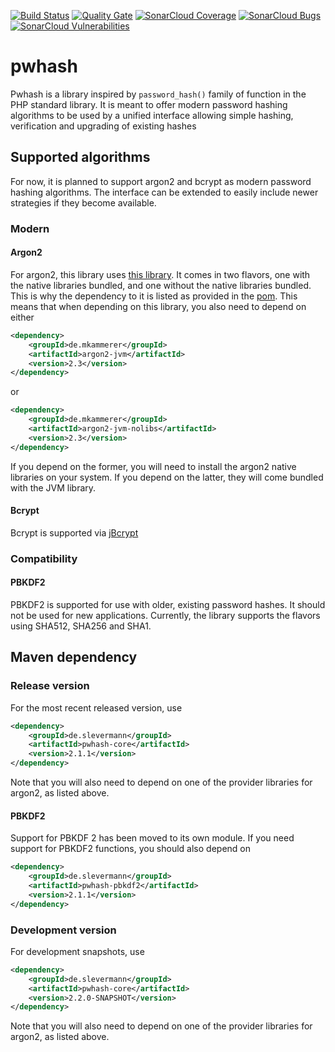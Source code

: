 [![Build Status](https://travis-ci.org/sonOfRa/pwhash.svg?branch=master)](https://travis-ci.org/sonOfRa/pwhash)
[![Quality Gate](https://sonarcloud.io/api/badges/gate?key=de.slevermann:pwhash)](https://sonarcloud.io/dashboard/index/de.slevermann:pwhash)
[![SonarCloud Coverage](https://sonarcloud.io/api/badges/measure?key=de.slevermann:pwhash&metric=coverage)](https://sonarcloud.io/component_measures/metric/coverage/list?id=de.slevermann:pwhash)
[![SonarCloud Bugs](https://sonarcloud.io/api/badges/measure?key=de.slevermann:pwhash&metric=bugs)](https://sonarcloud.io/component_measures/metric/reliability_rating/list?id=de.slevermann:pwhash)
[![SonarCloud Vulnerabilities](https://sonarcloud.io/api/badges/measure?key=de.slevermann:pwhash&metric=vulnerabilities)](https://sonarcloud.io/component_measures/metric/security_rating/list?id=de.slevermann:pwhash)

# pwhash

Pwhash is a library inspired by ``password_hash()`` family of function in the PHP standard library. It is meant to offer
modern password hashing algorithms to be used by a unified interface allowing simple hashing, verification and upgrading
of existing hashes

## Supported algorithms

For now, it is planned to support argon2 and bcrypt as modern password hashing algorithms. The interface can be extended
to easily include newer strategies if they become available.

### Modern
#### Argon2

For argon2, this library uses [this library](https://github.com/phxql/argon2-jvm). It comes in two flavors, one with the
native libraries bundled, and one without the native libraries bundled. This is why the dependency to it is listed as
provided in the [pom](pom.xml). This means that when depending on this library, you also need to depend on either
```xml
<dependency>
    <groupId>de.mkammerer</groupId>
    <artifactId>argon2-jvm</artifactId>
    <version>2.3</version>
</dependency>
```
or
```xml
<dependency>
    <groupId>de.mkammerer</groupId>
    <artifactId>argon2-jvm-nolibs</artifactId>
    <version>2.3</version>
</dependency>
```
If you depend on the former, you will need to install the argon2 native libraries on your system. If you depend on the latter,
they will come bundled with the JVM library.

#### Bcrypt

Bcrypt is supported via [jBcrypt](https://github.com/jeremyh/jBCrypt)

### Compatibility
#### PBKDF2
PBKDF2 is supported for use with older, existing password hashes. It should not be used for new applications.
Currently, the library supports the flavors using SHA512, SHA256 and SHA1.

## Maven dependency
### Release version
For the most recent released version, use
```xml
<dependency>
    <groupId>de.slevermann</groupId>
    <artifactId>pwhash-core</artifactId>
    <version>2.1.1</version>
</dependency>
```
Note that you will also need to depend on one of the provider libraries for argon2, as listed above.
#### PBKDF2
Support for PBKDF 2 has been moved to its own module. If you need support for PBKDF2 functions, you should also depend on
```xml
<dependency>
    <groupId>de.slevermann</groupId>
    <artifactId>pwhash-pbkdf2</artifactId>
    <version>2.1.1</version>
</dependency>
```

### Development version
For development snapshots, use
```xml
<dependency>
    <groupId>de.slevermann</groupId>
    <artifactId>pwhash-core</artifactId>
    <version>2.2.0-SNAPSHOT</version>
</dependency>
```
Note that you will also need to depend on one of the provider libraries for argon2, as listed above.
